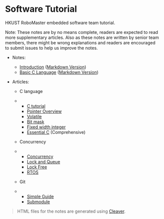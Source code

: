 # Software Tutorial

HKUST RoboMaster embedded software team tutorial.

Note: These notes are by no means complete, readers are expected to read more supplementary articles. Also as these notes are written by senior team members, there might be wrong explanations and readers are encouraged to submit issues to help us improve the notes.

* Notes:
  * [Introduction](https://hkustenterprize.github.io/sw-tutorial/introduction.html) ([Markdown Version](introduction.md))
  * [Basic C Language](https://hkustenterprize.github.io/sw-tutorial/basic_c.html) ([Markdown Version](basic_c.md))
  
* Articles:

  * C language

  * - [C tutorial](https://www.learn-c.org/)
    - [Pointer Overview](https://otaviovaladares.com/2018/08/12/pointer-a-brief-view/)
    - [Volatile](https://barrgroup.com/Embedded-Systems/How-To/C-Volatile-Keyword)
    - [Bit mask](https://stackoverflow.com/questions/47981/how-do-you-set-clear-and-toggle-a-single-bit)
    - [Fixed width integer](https://en.cppreference.com/w/c/types/integer)
    - [Essential C](http://cslibrary.stanford.edu/101/EssentialC.pdf) (Comprehensive)

  * Concurrency

  * - [Concurrency](https://web.mit.edu/6.005/www/fa14/classes/17-concurrency/)
    - [Lock and Queue](http://web.mit.edu/6.005/www/fa14/classes/20-queues-locks/)
    - [Lock Free](https://preshing.com/20120612/an-introduction-to-lock-free-programming/)
    - [RTOS](http://www.chibios.org/dokuwiki/doku.php?id=chibios:book:embedded)

  * Git

  * - [Simple Guide](https://rogerdudler.github.io/git-guide/)
    - [Submodule](https://github.blog/2016-02-01-working-with-submodules/)

> HTML files for the notes are generated using [Cleaver](https://github.com/jdan/cleaver).